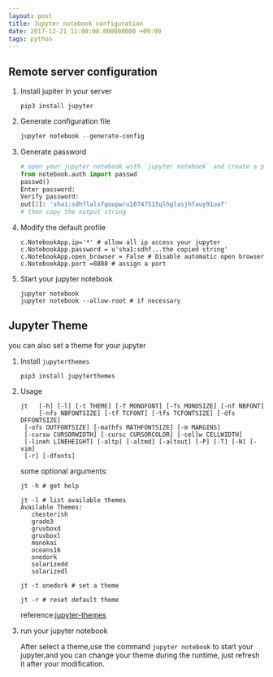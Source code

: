 ```yaml
---
layout: post
title: Jupyter notebook configuration
date: 2017-12-21 11:00:00.000000000 +09:00
tags: python
---
```




## Remote server configuration

1. Install jupiter in your server

   ```shell
   pip3 install jupyter 
   ```

2. Generate configuration file

   ```powershell
   jupyter notebook --generate-config
   ```

3. Generate password

   ```python
   # open your jupyter notebook with `jupyter notebook` and create a python(3) notebook
   from notebook.auth import passwd
   passwd()
   Enter password:
   Verify password:
   out[2]: 'sha1:sdhflalsfqoupwru10747515qlhglasjhfauy91uaf'
   # then copy the output string
   ```

4. Modify the default profile

   ```shell
   c.NotebookApp.ip='*' # allow all ip access your jupyter
   c.NotebookApp.password = u'sha1:sdhf...the copied string'
   c.NotebookApp.open_browser = False # Disable automatic open browser
   c.NotebookApp.port =8888 # assign a port
   ```

5. Start your jupyter notebook

   ```shell
   jupyter notebook
   jupyter notebook --allow-root # if necessary
   ```

## Jupyter Theme

you can also set a theme for your jupyter

1. Install `jupyterthemes`

   ```shell
   pip3 install jupyterthemes
   ```

2. Usage

   ```shell
   jt	[-h] [-l] [-t THEME] [-f MONOFONT] [-fs MONOSIZE] [-nf NBFONT]
     	[-nfs NBFONTSIZE] [-tf TCFONT] [-tfs TCFONTSIZE] [-dfs DFFONTSIZE]
   	[-ofs OUTFONTSIZE] [-mathfs MATHFONTSIZE] [-m MARGINS]
   	[-cursw CURSORWIDTH] [-cursc CURSORCOLOR] [-cellw CELLWIDTH]
   	[-lineh LINEHEIGHT] [-altp] [-altmd] [-altout] [-P] [-T] [-N] [-vim]
   	[-r] [-dfonts]
   ```

   some optional arguments:

   ```shell
   jt -h # get help
   ```

   ```shell
   jt -l # list available themes
   Available Themes:
      chesterish
      grade3
      gruvboxd
      gruvboxl
      monokai
      oceans16
      onedork
      solarizedd
      solarizedl
   ```

   ```shell
   jt -t onedork # set a theme
   ```

   ```shell
   jt -r # reset default theme
   ```

   reference:[jupyter-themes](https://github.com/dunovank/jupyter-themes)

3. run your jupyter notebook

   After select a theme,use the command `jupyter notebook` to start your jupyter,and you can change your theme during the runtime, just refresh it after your modification.